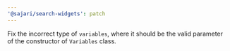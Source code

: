```yaml
---
'@sajari/search-widgets': patch
---
```


Fix the incorrect type of `variables`, where it should be the valid parameter of the constructor of `Variables` class.

